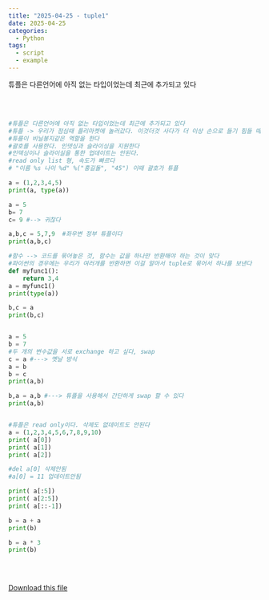 ```yaml
---
title: "2025-04-25 - tuple1"
date: 2025-04-25
categories:
  - Python
tags:
  - script
  - example
---
```


튜플은 다른언어에 아직 없는 타입이었는데 최근에 추가되고 있다

<div style="white-space: pre-wrap; word-break: break-word;">

```python
#튜플은 다른언어에 아직 없는 타입이었는데 최근에 추가되고 있다 
#튜플 -> 우리가 점심때 플리마켓에 놀러갔다. 이것더것 사다가 더 이상 손으로 들기 힘들 때 비닐봉지를 사용하여 여러가지를 한번에 들 수 있게 한다'
#튜를이 비닐봉지같은 역할을 한다 
#괄호를 사용한다. 인뎃싱과 슬라이싱을 지원한다
#인덱싱이나 슬라이실을 통한 업데이트는 안된다.
#read only list 형, 속도가 빠르다 
# "이름 %s 나이 %d" %("홍길돌", "45") 이때 괄호가 튜플

a = (1,2,3,4,5)
print(a, type(a))

a = 5
b= 7 
c= 9 #--> 귀찮다 

a,b,c = 5,7,9  #좌우변 정부 튜플이다 
print(a,b,c)

#함수 --> 코드를 묶어놓은 것, 함수는 값을 하나만 반환해야 하는 것이 맞다
#파이썬의 경우에는 우리가 여러개를 반환하면 이걸 알아서 tuple로 묶어서 하나를 보낸다 
def myfunc1():
    return 3,4
a = myfunc1()
print(type(a))

b,c = a
print(b,c)


a = 5
b = 7
#두 개의 변수값을 서로 exchange 하고 싶다, swap 
c = a #---> 옛날 방식 
a = b
b = c
print(a,b) 

b,a = a,b #---> 튜플을 사용해서 간단하게 swap 할 수 있다 
print(a,b)


#튜플은 read only이다. 삭제도 없데이트도 안된다
a = (1,2,3,4,5,6,7,8,9,10)
print( a[0])
print( a[1])
print( a[2])

#del a[0] 삭제안됨 
#a[0] = 11 업데이트안됨 

print( a[:5])
print( a[2:5])
print( a[::-1])

b = a + a
print(b) 

b = a * 3 
print(b)



```

</div>

[Download this file](/assets/files/튜플1.py)
